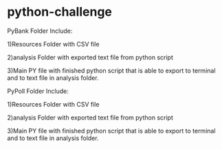 # python-challenge

PyBank Folder Include:

1)Resources Folder with CSV file

2)analysis Folder with exported text file from python script

3)Main PY file with finished python script that is able to export to terminal and to text file in analysis folder.

PyPoll Folder Include:

1)Resources Folder with CSV file

2)analysis Folder with exported text file from python script

3)Main PY file with finished python script that is able to export to terminal and to text file in analysis folder.
